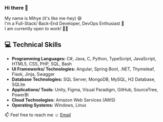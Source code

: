 ### Hi there 👋
My name is Mihye (it's like me-hey) 😄  
I'm a Full-Stack/ Back-End Developer, DevOps Enthusiast 🌱  
I am currently open to work! 👩‍💻

## 💻 Technical Skills
- **Programming Languages:** C#, Java, C, Python, TypeScript, JavaScript, HTML5, CSS, PHP, SQL, Bash
- **UI Frameworks/ Technologies:** Angular, Spring Boot, .NET, Thymeleaf, Flask, Jinja, Swagger
- **Database Technologies:** SQL Server, MongoDB, MySQL, H2 Database, SQLite
- **Applications/ Tools:** Unity, Figma, Visual Paradigm, GitHub, SourceTree, PowerBI
- **Cloud Technologies:** Amazon Web Services (AWS)
- **Operating Systems:** Windows, Linux


📫 Feel free to reach me ☺ [Email](mhbang820@gmail.com)
